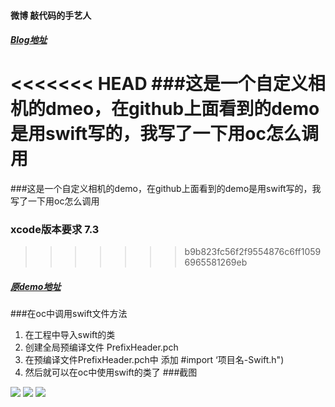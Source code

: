 #### 微博 敲代码的手艺人
##### [Blog地址](http://www.cnblogs.com/sunkaifeng/)
<<<<<<< HEAD
###这是一个自定义相机的dmeo，在github上面看到的demo是用swift写的，我写了一下用oc怎么调用
=======
###这是一个自定义相机的demo，在github上面看到的demo是用swift写的，我写了一下用oc怎么调用
### xcode版本要求 7.3
>>>>>>> b9b823fc56f2f9554876c6ff10596965581269eb
##### [原demo地址](https://github.com/AlexLittlejohn/ALCameraViewController)
###在oc中调用swift文件方法
   1. 在工程中导入swift的类
   2. 创建全局预编译文件 PrefixHeader.pch
   3. 在预编译文件PrefixHeader.pch中 添加 #import ‘项目名-Swift.h")
   4. 然后就可以在oc中使用swift的类了
###截图

 ![](http://i2.piimg.com/b25809caa8f2ed37.png)
 ![](http://i2.piimg.com/c039b48e0c753202.png)
 ![](http://i2.piimg.com/9556decd6c16d797.png)
